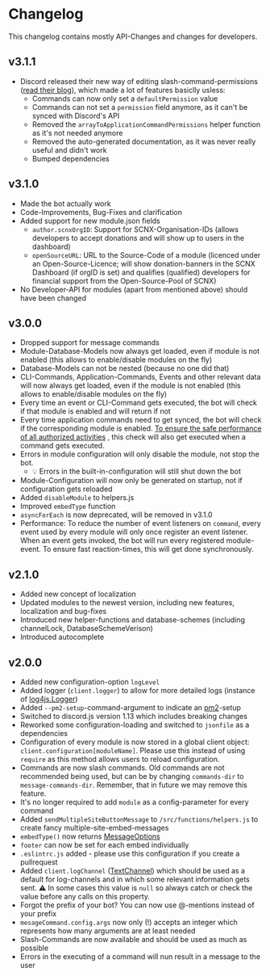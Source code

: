 # Changelog

This changelog contains mostly API-Changes and changes for developers.

## v3.1.1
* Discord released their new way of editing slash-command-permissions ([read their blog](https://discord.com/blog/slash-commands-permissions-discord-apps-bots)), which made  a lot of features basiclly usless:
  * Commands can now only set a `defaultPermission` value
  * Commands can not set a `permission` field anymore, as it can't be synced with Discord's API
  * Removed the `arrayToApplicationCommandPermissions` helper function as it's not needed anymore
  * Removed the auto-generated documentation, as it was never really useful and didn't work
  * Bumped dependencies

## v3.1.0

* Made the bot actually work
* Code-Improvements, Bug-Fixes and clarification
* Added support for new module.json fields
    * `author.scnxOrgID`: Support for SCNX-Organisation-IDs (allows developers to accept donations and will show up to
      users in the dashboard)
    * `openSourceURL`: URL to the Source-Code of a module (licenced under an Open-Source-Licence; will show
      donation-banners in the SCNX Dashboard (if orgID is set) and qualifies (qualified) developers for financial
      support from the Open-Source-Pool of SCNX)
* No Developer-API for modules (apart from mentioned above) should have been changed

## v3.0.0

* Dropped support for message commands
* Module-Database-Models now always get loaded, even if module is not enabled (this allows to enable/disable modules on
  the fly)
* Database-Models can not be nested (because no one did that)
* CLI-Commands, Application-Commands, Events and other relevant data will now always get loaded, even if the module is
  not enabled (this allows to enable/disable modules on the fly)
* Every time an event or CLI-Command gets executed, the bot will check if that module is enabled and will return if not
* Every time application commands need to get synced, the bot will check if the corresponding module is enabled.
  [To ensure the safe performance of all authorized activities](https://soundcloud.com/gamequotes/glados-to-ensure-the-safe)
  , this check will also get executed when a command gets executed.
* Errors in module configuration will only disable the module, not stop the bot.
    * 💡 Errors in the built-in-configuration will still shut down the bot
* Module-Configuration will now only be generated on startup, not if configuration gets reloaded
* Added `disableModule` to helpers.js
* Improved `embedType` function
* `asyncForEach` is now deprecated, will be removed in v3.1.0
* Performance: To reduce the number of event listeners on `command`, every event used by every module will only once
  register an
  event listener. When an event gets invoked, the bot will run every registered module-event. To ensure fast
  reaction-times, this will get done synchronously.

## v2.1.0

* Added new concept of localization
* Updated modules to the newest version, including new features, localization and bug-fixes
* Introduced new helper-functions and database-schemes (including channelLock, DatabaseSchemeVerison)
* Introduced autocomplete

## v2.0.0

* Added new configuration-option `logLevel`
* Added logger (`client.logger`) to allow for more detailed logs (instance
  of [log4js.Logger](https://github.com/log4js-node/log4js-node))
* Added `--pm2-setup`-command-argument to indicate an [pm2](https://pm2.keymetrics.io)-setup
* Switched to discord.js version 1.13 which includes breaking changes
* Reworked some configuration-loading and switched to `jsonfile` as a dependencies
* Configuration of every module is now stored in a global client object: `client.configuration[moduleName]`. Please use
  this instead of using `require` as this method allows users to reload configuration.
* Commands are now slash commands. Old commands are not recommended being used, but can be by changing `commands-dir`
  to `message-commands-dir`. Remember, that in future we may remove this feature.
* It's no longer required to add `module` as a config-parameter for every command
* Added `sendMultipleSiteButtonMessage` to `/src/functions/helpers.js` to create fancy multiple-site-embed-messages
* `embedType()` now returns [MessageOptions](https://discord.js.org/#/docs/main/stable/typedef/MessageOptions)
* `footer` can now be set for each embed individually
* `.eslintrc.js` added - please use this configuration if you create a pullrequest
* Added `client.logChannel` ([TextChannel](https://discord.js.org/#/docs/main/stable/class/TextChannel)) which should be
  used as a default for log-channels and in which some relevant information gets sent. ⚠️ In some cases this value
  is `null` so always catch or check the value before any calls on this property.
* Forgot the prefix of your bot? You can now use @-mentions instead of your prefix
* `mesageCommand.config.args` now only (!) accepts an integer which represents how many arguments are at least needed
* Slash-Commands are now available and should be used as much as possible
* Errors in the executing of a command will nun result in a message to the user